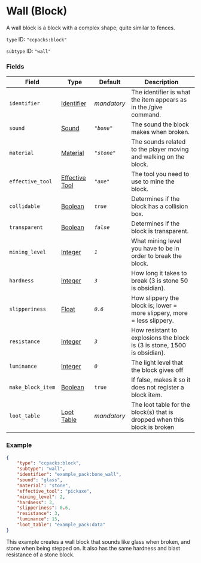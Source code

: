 # Wall (Block)

A wall block is a block with a complex shape; quite similar to fences.


`type` ID: `"ccpacks:block"`

`subtype` ID: `"wall"`


### Fields

   Field   | Type | Default | Description
-----------|------|---------|-------------
`identifier` | [Identifier]() | *mandatory* | The identifier is what the item appears as in the /give command.
`sound` | [Sound](properties/sounds.md) | *`"bone"`* | The sound the block makes when broken.
`material` | [Material](properties/materials.md) | *`"stone"`* | The sounds related to the player moving and walking on the block.
`effective_tool` | [Effective Tool]() | *`"axe"`* | The tool you need to use to mine the block.
`collidable` | [Boolean]() | *`true`* | Determines if the block has a collision box.
`transparent` | [Boolean]() | *`false`* | Determines if the block is transparent.
`mining_level` | [Integer]() | *`1`* | What mining level you have to be in order to break the block.
`hardness` | [Integer]() | *`3`* | How long it takes to break (3 is stone 50 is obsidian).
`slipperiness` | [Float]() | *`0.6`* | How slippery the block is; lower = more slippery, more = less slippery. 
`resistance` | [Integer]() | *`3`* | How resistant to explosions the block is (3 is stone, 1500 is obsidian).
`luminance` | [Integer]() | *`0`* | The light level that the block gives off
`make_block_item` | [Boolean]() | `true` | If false, makes it so it does not register a block item.
`loot_table` | [Loot Table]() | *mandatory* | The loot table for the block(s) that is dropped when this block is broken

### Example

```json
{
    "type": "ccpacks:block",
	"subtype": "wall",
    "identifier": "example_pack:bone_wall",
    "sound": "glass",
    "material": "stone",
    "effective_tool": "pickaxe",
    "mining_level": 2,
    "hardness": 3,
    "slipperiness": 0.6,
    "resistance": 3,
    "luminance": 15,
	"loot_table": "example_pack:data"
}
```

This example creates a wall block that sounds like glass when broken, and stone when being stepped on. It also has the same hardness and blast resistance of a stone block.